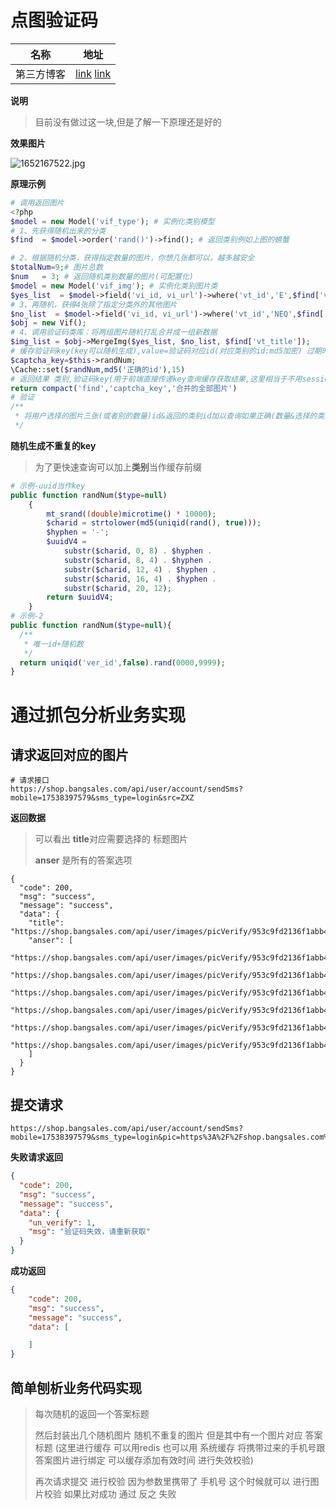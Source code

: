 # 点图验证码

| 名称       | 地址                                                         |
| ---------- | ------------------------------------------------------------ |
| 第三方博客 | [link](https://learnku.com/articles/61532)  [link](https://www.thinkphp.cn/code/4207.html) |

**说明**

> 目前没有做过这一块,但是了解一下原理还是好的

**效果图片**

![1652167522.jpg](https://gitee.com/yaolliuyang/blogImages/raw/master/blogImages/kI629M7a5ZQwcLA.png)

**原理示例**

```php
# 调用返回图片
<?php
$model = new Model('vif_type'); # 实例化类别模型 
# 1、先获得随机出来的分类
$find  = $model->order('rand()')->find(); # 返回类别例如上图的螃蟹

# 2、根据随机分类，获得指定数量的图片，你想几张都可以，越多越安全
$totalNum=9;# 图片总数
$num   = 3; # 返回随机类别数量的图片(可配置化)
$model = new Model('vif_img'); # 实例化类别图片类
$yes_list  = $model->field('vi_id, vi_url')->where('vt_id','E',$find['vt_id'])->order('rand()')->limit($num)->select();
# 3、再随机，获得4张除了指定分类外的其他图片
$no_list  = $model->field('vi_id, vi_url')->where('vt_id','NEQ',$find['vt_id'])->order('rand()')->limit($totalNum-$num)->select();
$obj = new Vif();
# 4、调用验证码类库：将两组图片随机打乱合并成一组新数据
$img_list = $obj->MergeImg($yes_list, $no_list, $find['vt_title']);
# 缓存验证码key(key可以随机生成),value=验证码对应id(对应类别的id:md5加密) 过期时间15秒
$captcha_key=$this->randNum;
\Cache::set($randNum,md5('正确的id'),15)
# 返回结果 类别,验证码key(用于前端直接传递key查询缓存获取结果,这里相当于不用session去判断用户)    
return compact('find','captcha_key','合并的全部图片')
# 验证
/**
 * 将用户选择的图片三张(或者别的数量)id&返回的类别id加以查询如果正确(数量&选择的类别图片正确) session或者缓存比较如果正确然后可以下一步
 */
```

**随机生成不重复的key**

> 为了更快速查询可以加上**类别**当作缓存前缀

```php
# 示例-uuid当作key  
public function randNum($type=null)
    {
        mt_srand((double)microtime() * 10000);
        $charid = strtolower(md5(uniqid(rand(), true)));
        $hyphen = '-';
        $uuidV4 =
            substr($charid, 0, 8) . $hyphen .
            substr($charid, 8, 4) . $hyphen .
            substr($charid, 12, 4) . $hyphen .
            substr($charid, 16, 4) . $hyphen .
            substr($charid, 20, 12);
        return $uuidV4;
    }
# 示例-2
public function randNum($type=null){
  /**
   * 唯一id+随机数
   */
  return uniqid('ver_id',false).rand(0000,9999);
}
```

# 通过抓包分析业务实现

##  **请求返回对应的图片**

```shell
# 请求接口
https://shop.bangsales.com/api/user/account/sendSms?mobile=17538397579&sms_type=login&src=ZXZ
```

**返回数据**

> 可以看出 **title**对应需要选择的 标题图片
>
> **anser**  是所有的答案选项

```shell
{
  "code": 200,
  "msg": "success",
  "message": "success",
  "data": {
    "title": "https://shop.bangsales.com/api/user/images/picVerify/953c9fd2136f1abb4fc9280bb359eadf/1170151715674a74728a61d6.34669241.png",
    "anser": [
      "https://shop.bangsales.com/api/user/images/picVerify/953c9fd2136f1abb4fc9280bb359eadf/956270388674a74728a9203.11358865.png",
      "https://shop.bangsales.com/api/user/images/picVerify/953c9fd2136f1abb4fc9280bb359eadf/1337095556674a74728ac3f3.79773408.png",
      "https://shop.bangsales.com/api/user/images/picVerify/953c9fd2136f1abb4fc9280bb359eadf/990985005674a74728acc30.43073560.png",
      "https://shop.bangsales.com/api/user/images/picVerify/953c9fd2136f1abb4fc9280bb359eadf/743413645674a74728ac772.64311903.png",
      "https://shop.bangsales.com/api/user/images/picVerify/953c9fd2136f1abb4fc9280bb359eadf/94542530674a74728abfd1.29660816.png",
      "https://shop.bangsales.com/api/user/images/picVerify/953c9fd2136f1abb4fc9280bb359eadf/1986769679674a74728a81c6.41232000.png"
    ]
  }
}
```

## 提交请求

```shell
https://shop.bangsales.com/api/user/account/sendSms?mobile=17538397579&sms_type=login&pic=https%3A%2F%2Fshop.bangsales.com%2Fapi%2Fuser%2Fimages%2FpicVerify%2F953c9fd2136f1abb4fc9280bb359eadf%2F1642003216674a748fde4645.14611068.png&src=ZXZ
```

**失败请求返回**

```json
{
  "code": 200,
  "msg": "success",
  "message": "success",
  "data": {
    "un_verify": 1,
    "msg": "验证码失效，请重新获取"
  }
}
```

**成功返回**

```json
{
    "code": 200,
    "msg": "success",
    "message": "success",
    "data": [

    ]
}
```

## 简单刨析业务代码实现

> 每次随机的返回一个答案标题 
>
> 然后封装出几个随机图片 随机不重复的图片 但是其中有一个图片对应 答案标题  (这里进行缓存 可以用redis 也可以用 系统缓存 将携带过来的手机号跟答案图片进行绑定  可以缓存添加有效时间 进行失效校验)
>
> 再次请求提交 进行校验   因为参数里携带了  手机号 这个时候就可以 进行图片校验  如果比对成功  通过 反之 失败
